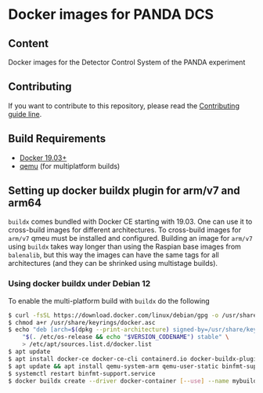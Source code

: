 # Docker images for PANDA DCS

## Content
Docker images for the Detector Control System of the PANDA experiment

## Contributing
If you want to contribute to this repository, please read the [Contributing guide line](CONTRIBUTING.md).

## Build Requirements

- [Docker 19.03+](https://www.docker.com)
- [qemu](https://www.qemu.org/) (for multiplatform builds)

## Setting up docker buildx plugin for arm/v7 and arm64

`buildx` comes bundled with Docker CE starting with 19.03.
One can use it to cross-build images for different architectures. To cross-build images for `arm/v7` qmeu must be installed
and configured. Building an image for `arm/v7` using `buildx` takes way longer than using the Raspian base images from `balenalib`,
but this way the images can have the same tags for all architectures (and they can be shrinked using multistage builds).

### Using docker buildx under Debian 12

To enable the multi-platform build with `buildx` do the following
```bash
$ curl -fsSL https://download.docker.com/linux/debian/gpg -o /usr/share/keyrings/docker.asc
$ chmod a+r /usr/share/keyrings/docker.asc
$ echo "deb [arch=$(dpkg --print-architecture) signed-by=/usr/share/keyrings/docker.asc] https://download.docker.com/linux/debian" \
    "$(. /etc/os-release && echo "$VERSION_CODENAME") stable" \
    > /etc/apt/sources.list.d/docker.list
$ apt update
$ apt install docker-ce docker-ce-cli containerd.io docker-buildx-plugin docker-compose-plugin
$ apt update && apt install qemu-system-arm qemu-user-static binfmt-support
$ systemctl restart binfmt-support.service
$ docker buildx create --driver docker-container [--use] --name mybuilder
```

